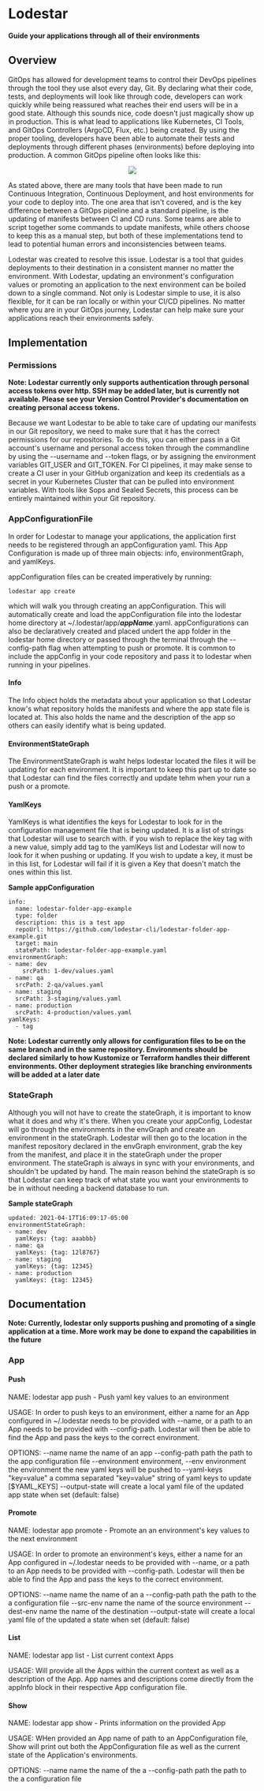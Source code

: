# Lodestar

**Guide your applications through all of their environments**

## Overview

GitOps has allowed for development teams to control their DevOps pipelines through the tool they use alsot every day, Git.  By declaring what their code, tests, and deployments will look like through code, developers can work quickly while being reassured what reaches their end users will be in a good state.  Although this sounds nice, code doesn't just magically show up in production.  This is what lead to applications like Kubernetes, CI Tools, and GitOps Controllers (ArgoCD, Flux, etc.) being created.  By using the proper tooling, developers have been able to automate their tests and deployments through different phases (environments) before deploying into production.  A common GitOps pipeline often looks like this:

<div style="text-align:center">
<img src="https://user-images.githubusercontent.com/51719751/113178192-f6f1ae80-9213-11eb-8e34-7a94e5d87a23.png">
</div>

As stated above, there are many tools that have been made to run Continuous Integration, Continuous Deployment, and host environments for your code to deploy into.  The one area that isn't covered, and is the key difference between a GitOps pipeline and a standard pipeline, is the updating of manifests between CI and CD runs. Some teams are able to script together some commands to update manifests, while others choose to keep this as a manual step, but  both of these implementations tend to lead to potential human errors and inconsistencies between teams.

Lodestar was created to resolve this issue.  Lodestar is a tool that guides deployments to their destination in a consistent manner no matter the environment. With Lodestar, updating an environment's configuration values or promoting an application to the next environment can be boiled down to a single command.  Not only is Lodestar simple to use, it is also flexible, for it can be ran locally or within your CI/CD pipelines.  No matter where you are in your GitOps journey, Lodestar can help make sure your applications reach their environments safely.

## Implementation

### Permissions

**Note: Lodestar currently only supports authentication through personal access tokens over http.  SSH may be added later, but is currently not available.  Please see your Version Control Provider's documentation on creating personal access tokens.**

Because we want Lodestar to be able to take care of updating our manifests in our Git repository, we need to make sure that it has the correct permissions for our repositories.  To do this, you can either pass in a Git account's username and personal access token through the commandline by using the --username and --token flags, or by assigning the environment variables GIT_USER and GIT_TOKEN.  For CI pipelines, it may make sense to create a CI user in your GitHub organization and keep its credentials as a secret in your Kubernetes Cluster that can be pulled into environment variables.  With tools like Sops and Sealed Secrets, this process can be entirely maintained within your Git repository.

### AppConfigurationFile

In order for Lodestar to manage your applications, the application first needs to be registered through an appConfiguration yaml. This App Configuration is made up of three main objects: info, environmentGraph, and yamlKeys.

appConfiguration files can be created imperatively by running:

    lodestar app create

which will walk you through creating an appConfiguration.  This will automatically create and load the appConfiguration file into the lodestar home directory at ~/.lodestar/app/***appName***.yaml.  appConfigurations can also be declaratively created and placed undert the app folder in the lodestar home directory or passed through the terminal through the --config-path flag when attempting to push or promote.  It is common to include the appConfig in your code repository and pass it to lodestar when running in your pipelines.

#### Info

The Info object holds the metadata about your application so that Lodestar know's what repository holds the manifests and where the app state file is located at.  This also holds the name and the description of the app so others can easily identify what is being updated.

#### EnvironmentStateGraph

The EnvironmentStateGraph is waht helps lodestar located the files it will be updating for each environment.  It is important to keep this part up to date so that Lodestar can find the files correctly and update tehm when your run a push or a promote.

#### YamlKeys

YamlKeys is what identifies the keys for Lodestar to look for in the configuration management file that is being updated.  It is a list of strings that Lodestar will use to search with.  if you wish to replace the key tag with a new value, simply add tag to the yamlKeys list and Lodestar will now to look for it when pushing or updating.  If you wish to update a key, it must be in this list, for Lodestar will fail if it is given a Key that doesn't match the ones within this list.

**Sample appConfiguration**

    info:
      name: lodestar-folder-app-example
      type: folder
      description: this is a test app
      repoUrl: https://github.com/lodestar-cli/lodestar-folder-app-example.git
      target: main
      statePath: lodestar-folder-app-example.yaml
    environmentGraph:
    - name: dev
        srcPath: 1-dev/values.yaml
    - name: qa
      srcPath: 2-qa/values.yaml
    - name: staging
      srcPath: 3-staging/values.yaml
    - name: production
      srcPath: 4-production/values.yaml
    yamlKeys:
      - tag

**Note: Lodestar currently only allows for configuration files to be on the same branch and in the same repository.  Environments should be declared similarly to how Kustomize or Terraform handles their different environments.  Other deployment strategies like branching environments will be added at a later date**

### StateGraph
  
Although you will not have to create the stateGraph, it is important to know what it does and why it's there.  When you create your appConfig, Lodestar will go through the environments in the envGraph and create an environment in the stateGraph.  Lodestar will then go to the location in the manifest repository declared in the envGraph environment, grab the key from the manifest, and place it in the stateGraph under the proper environment.  The stateGraph is always in sync with your environments, and shouldn't be updated by hand.  The main reason behind the stateGraph is so that Lodestar can keep track of what state you want your environments to be in without needing a backend database to run.

**Sample stateGraph**

    updated: 2021-04-17T16:09:17-05:00
    environmentStateGraph:
    - name: dev
      yamlKeys: {tag: aaabbb}
    - name: qa
      yamlKeys: {tag: 12l8767}
    - name: staging
      yamlKeys: {tag: 12345}
    - name: production
      yamlKeys: {tag: 12345}
## Documentation

**Note: Currently, lodestar only supports pushing and promoting of a single application at a time.  More work may be done to expand the capabilities in the future**

### App

#### Push

NAME:
   lodestar app push - Push yaml key values to an environment

USAGE:
   In order to push keys to an environment, either a name for an App configured in ~/.lodestar
   needs to be provided with --name, or a path to an App needs to be provided with --config-path.
   Lodestar will then be able to find the App and pass the keys to the correct environment.

OPTIONS:
   --name name                                   the name of an app
   --config-path path                            the path to the app configuration file
   --environment environment, --env environment  the environment the new yaml keys will be pushed to
   --yaml-keys "key=value"                       a  comma separated "key=value" string of yaml keys to update [$YAML_KEYS]
   --output-state                                will create a local yaml file of the updated app state when set (default: false)

#### Promote

NAME:
   lodestar app promote - Promote an an environment's key values to the next environment

USAGE:
   In order to promote an environment's keys, either a name for an App configured in ~/.lodestar
   needs to be provided with --name, or a path to an App needs to be provided with --config-path.
   Lodestar will then be able to find the App and pass the keys to the correct environment.

OPTIONS:
   --name name         the name of an a
   --config-path path  the path to the a configuration file
   --src-env name      the name of the source environment
   --dest-env name     the name of the destination
   --output-state      will create a local yaml file of the updated a state when set (default: false)

#### List

NAME:
   lodestar app list - List current context Apps

USAGE:
   Will provide all the Apps within the current context as well as a description of the App.
   App names and descriptions come directly from the appInfo block in their respective App configuration file.

#### Show

NAME:
   lodestar app show - Prints information on the provided App

USAGE:
   WHen provided an App name of path to an AppConfiguration file, Show will print out both the AppConfiguration file
  as well as the current state of the Application's environments.

OPTIONS:
   --name name         the name of the a
   --config-path path  the path to the a configuration file